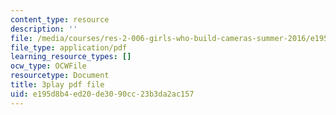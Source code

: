 ```yaml
---
content_type: resource
description: ''
file: /media/courses/res-2-006-girls-who-build-cameras-summer-2016/e195d8b4ed20de3090cc23b3da2ac157_OJPqzP54KiY.pdf
file_type: application/pdf
learning_resource_types: []
ocw_type: OCWFile
resourcetype: Document
title: 3play pdf file
uid: e195d8b4-ed20-de30-90cc-23b3da2ac157
---
```

